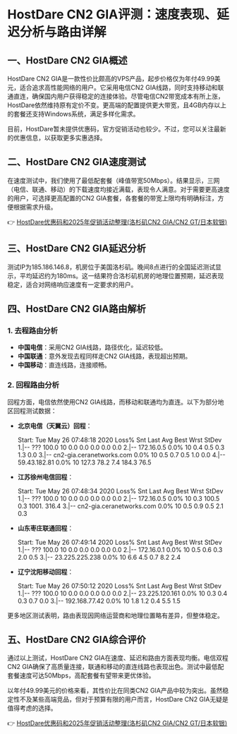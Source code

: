 # HostDare CN2 GIA评测：速度表现、延迟分析与路由详解

## 一、HostDare CN2 GIA概述

HostDare CN2 GIA是一款性价比颇高的VPS产品，起步价格仅为年付49.99美元，适合追求高性能网络的用户。它采用电信CN2 GIA线路，同时支持移动和联通直连，确保国内用户获得稳定的连接体验。尽管电信CN2带宽成本有所上涨，HostDare依然维持原有定价不变。更高端的配置提供更大带宽，且4GB内存以上的套餐还支持Windows系统，满足多样化需求。

目前，HostDare暂未提供优惠码，官方促销活动也较少。不过，您可以关注最新的优惠信息，以获取更多实惠选择。

## 二、HostDare CN2 GIA速度测试

在速度测试中，我们使用了最低配套餐（峰值带宽50Mbps）。结果显示，三网（电信、联通、移动）的下载速度均接近满载，表现令人满意。对于需要更高速度的用户，可选择更高配置的CN2 GIA套餐，各套餐的带宽上限均有明确标注，方便根据需求升级。

👉 [HostDare优惠码和2025年促销活动整理(洛杉矶CN2 GIA/CN2 GT/日本软银)](https://bit.ly/hostdare)

## 三、HostDare CN2 GIA延迟分析

测试IP为185.186.146.8，机房位于美国洛杉矶。晚间8点进行的全国延迟测试显示，平均延迟约为180ms。这一结果符合洛杉矶机房的地理位置预期，延迟表现稳定，适合对网络响应速度有一定要求的用户。

## 四、HostDare CN2 GIA路由解析

### 1. 去程路由分析

- **中国电信**：采用CN2 GIA线路，路径优化，延迟较低。
- **中国联通**：意外发现去程同样走CN2 GIA线路，表现超出预期。
- **中国移动**：直连线路，连接顺畅。

### 2. 回程路由分析

回程方面，电信依然使用CN2 GIA线路，而移动和联通均为直连。以下为部分地区回程测试数据：

- **北京电信（天翼云）回程**：
  
  Start: Tue May 26 07:48:18 2020
  Loss%   Snt   Last   Avg  Best  Wrst StDev
  1.|-- ???                  100.0    10    0.0   0.0   0.0   0.0   0.0
  2.|-- 172.16.0.5            0.0%    10    0.4   0.5   0.3   1.3   0.0
  3.|-- cn2-gia.ceranetworks.com  0.0%    10    0.5   0.7   0.5   1.0   0.0
  4.|-- 59.43.182.81          0.0%    10  127.3  78.2   7.4 184.3  76.5
  

- **江苏徐州电信回程**：
  
  Start: Tue May 26 07:48:34 2020
  Loss%   Snt   Last   Avg  Best  Wrst StDev
  1.|-- ???                  100.0    10    0.0   0.0   0.0   0.0   0.0
  2.|-- 172.16.0.5            0.0%    10    0.3 100.5   0.3 1001. 316.4
  3.|-- cn2-gia.ceranetworks.com  0.0%    10    0.5   0.9   0.5   2.1   0.3
  

- **山东枣庄联通回程**：
  
  Start: Tue May 26 07:49:14 2020
  Loss%   Snt   Last   Avg  Best  Wrst StDev
  1.|-- ???                  100.0    10    0.0   0.0   0.0   0.0   0.0
  2.|-- 172.16.0.1            0.0%    10    0.5   0.6   0.3   2.0   0.5
  3.|-- 23.225.225.238        0.0%    10    6.6   4.5   0.7   8.2   2.4
  

- **辽宁沈阳移动回程**：
  
  Start: Tue May 26 07:50:12 2020
  Loss%   Snt   Last   Avg  Best  Wrst StDev
  1.|-- ???                  100.0    10    0.0   0.0   0.0   0.0   0.0
  2.|-- 23.225.120.161        0.0%    10    0.3   0.4   0.3   0.7   0.0
  3.|-- 192.168.77.42         0.0%    10    1.8   1.2   0.4   5.5   1.5
  

更多地区测试表明，路由表现因网络运营商和地理位置略有差异，但整体稳定。

## 五、HostDare CN2 GIA综合评价

通过以上测试，HostDare CN2 GIA在速度、延迟和路由方面表现均衡。电信双程CN2 GIA确保了高质量连接，联通和移动的直连线路也表现出色。测试中最低配套餐速度可达50Mbps，高配套餐有望带来更优体验。

以年付49.99美元的价格来看，其性价比在同类CN2 GIA产品中较为突出。虽然稳定性不及某些高端竞品，但对于预算有限的用户而言，HostDare CN2 GIA无疑是值得考虑的选择。

👉 [HostDare优惠码和2025年促销活动整理(洛杉矶CN2 GIA/CN2 GT/日本软银)](https://bit.ly/hostdare)